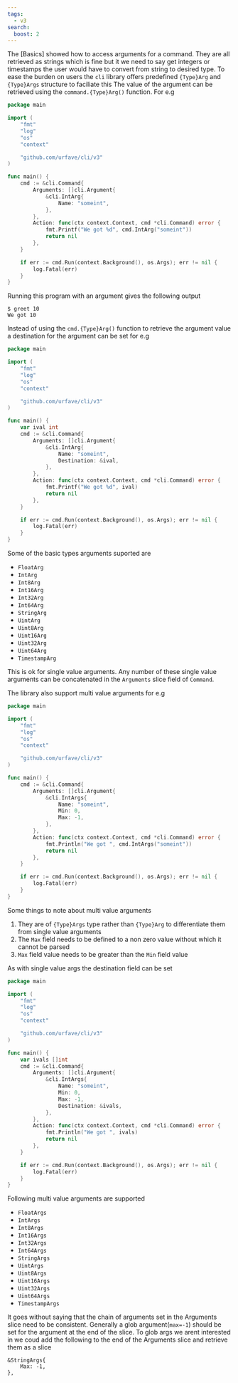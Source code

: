 ```yaml
---
tags:
  - v3
search:
  boost: 2
---
```


The [Basics] showed how to access arguments for a command. They are all retrieved as strings which is fine
but it we need to say get integers or timestamps the user would have to convert from string to desired type. 
To ease the burden on users the `cli` library offers predefined `{Type}Arg` and `{Type}Args` structure to faciliate this
The value of the argument can be retrieved using the `command.{Type}Arg()` function. For e.g

<!-- {
  "args" : ["10"],
  "output": "We got 10"
} -->
```go
package main

import (
	"fmt"
	"log"
	"os"
	"context"

	"github.com/urfave/cli/v3"
)

func main() {
	cmd := &cli.Command{
		Arguments: []cli.Argument{
			&cli.IntArg{
				Name: "someint",
			},
		},
		Action: func(ctx context.Context, cmd *cli.Command) error {
			fmt.Printf("We got %d", cmd.IntArg("someint"))
			return nil
		},
	}

	if err := cmd.Run(context.Background(), os.Args); err != nil {
		log.Fatal(err)
	}
}
```

Running this program with an argument gives the following output

```sh-session
$ greet 10
We got 10
```

Instead of using the `cmd.{Type}Arg()` function to retrieve the argument value a destination for the argument can be set
for e.g

<!-- {
  "args" : ["25"],
  "output": "We got 25"
} -->
```go
package main

import (
	"fmt"
	"log"
	"os"
	"context"

	"github.com/urfave/cli/v3"
)

func main() {
	var ival int
	cmd := &cli.Command{
		Arguments: []cli.Argument{
			&cli.IntArg{
				Name: "someint",
				Destination: &ival,
			},
		},
		Action: func(ctx context.Context, cmd *cli.Command) error {
			fmt.Printf("We got %d", ival)
			return nil
		},
	}

	if err := cmd.Run(context.Background(), os.Args); err != nil {
		log.Fatal(err)
	}
}
```

Some of the basic types arguments suported are

- `FloatArg`
- `IntArg`
- `Int8Arg`
- `Int16Arg`
- `Int32Arg`
- `Int64Arg`
- `StringArg`
- `UintArg`
- `Uint8Arg`
- `Uint16Arg`
- `Uint32Arg`
- `Uint64Arg`
- `TimestampArg`

This is ok for single value arguments. Any number of these single value arguments can be concatenated in the `Arguments`
slice field of `Command`. 

The library also support multi value arguments for e.g

<!-- {
  "args" : ["10", "20"],
  "output": "We got &#91;10 20&#93;"
} -->
```go
package main

import (
	"fmt"
	"log"
	"os"
	"context"

	"github.com/urfave/cli/v3"
)

func main() {
	cmd := &cli.Command{
		Arguments: []cli.Argument{
			&cli.IntArgs{
				Name: "someint",
				Min: 0,
				Max: -1,
			},
		},
		Action: func(ctx context.Context, cmd *cli.Command) error {
			fmt.Println("We got ", cmd.IntArgs("someint"))
			return nil
		},
	}

	if err := cmd.Run(context.Background(), os.Args); err != nil {
		log.Fatal(err)
	}
}
```

Some things to note about multi value arguments

1. They are of `{Type}Args` type rather than `{Type}Arg` to differentiate them from single value arguments
2. The `Max` field needs to be defined to a non zero value without which it cannot be parsed
3. `Max` field value needs to be greater than the `Min` field value

As with single value args the destination field can be set

<!-- {
  "args" : ["10", "30"],
  "output": "We got &#91;10 30&#93;"
} -->
```go
package main

import (
	"fmt"
	"log"
	"os"
	"context"

	"github.com/urfave/cli/v3"
)

func main() {
	var ivals []int
	cmd := &cli.Command{
		Arguments: []cli.Argument{
			&cli.IntArgs{
				Name: "someint",
				Min: 0,
				Max: -1,
				Destination: &ivals,
			},
		},
		Action: func(ctx context.Context, cmd *cli.Command) error {
			fmt.Println("We got ", ivals)
			return nil
		},
	}

	if err := cmd.Run(context.Background(), os.Args); err != nil {
		log.Fatal(err)
	}
}
```

Following multi value arguments are supported

- `FloatArgs`
- `IntArgs`
- `Int8Args`
- `Int16Args`
- `Int32Args`
- `Int64Args`
- `StringArgs`
- `UintArgs`
- `Uint8Args`
- `Uint16Args`
- `Uint32Args`
- `Uint64Args`
- `TimestampArgs`

It goes without saying that the chain of arguments set in the Arguments slice need to be consistent. Generally a glob
argument(`max=-1`) should be set for the argument at the end of the slice. To glob args we arent interested in we coud add
the following to the end of the Arguments slice and retrieve them as a slice

```
&StringArgs{
	Max: -1,
},
```